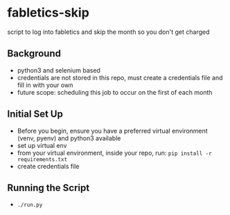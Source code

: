 # fabletics-skip
script to log into fabletics and skip the month so you don't get charged

## Background
- python3 and selenium based
- credentials are not stored in this repo, must create a credentials file and fill in with your own
- future scope: scheduling this job to occur on the first of each month


## Initial Set Up
- Before you begin, ensure you have a preferred virtual environment (venv, pyenv) and python3 available
- set up virtual env
- from your virtual environment, inside your repo, run:
` pip install -r requirements.txt `
- create credentials file


## Running the Script
- `./run.py`

